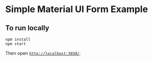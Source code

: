 # Simple Material UI Form Example

## To run locally

```
npm install
npm start
```

Then open [`http://localhost:3030/`](http://localhost:3030/).
